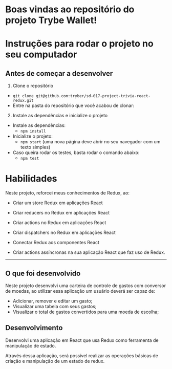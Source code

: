 # Boas vindas ao repositório do projeto Trybe Wallet!

# Instruções para rodar o projeto no seu computador

## Antes de começar a desenvolver

1. Clone o repositório
  * `git clone git@github.com:tryber/sd-017-project-trivia-react-redux.git`
  * Entre na pasta do repositório que você acabou de clonar:

2. Instale as dependências e inicialize o projeto
  * Instale as dependências:
    * `npm install`
  * Inicialize o projeto:
    * `npm start` (uma nova página deve abrir no seu navegador com um texto simples)
  * Caso queira rodar os testes, basta rodar o comando abaixo:
    * `npm test`

# Habilidades
Neste projeto, reforcei meus conhecimentos de Redux, ao:

  * Criar um store Redux em aplicações React

  * Criar reducers no Redux em aplicações React

  * Criar actions no Redux em aplicações React

  * Criar dispatchers no Redux em aplicações React

  * Conectar Redux aos componentes React

  * Criar actions assíncronas na sua aplicação React que faz uso de Redux.

---

## O que foi desenvolvido

Neste projeto desenvolvi uma carteira de controle de gastos com conversor de moedas, ao utilizar essa aplicação um usuário deverá ser capaz de:
  - Adicionar, remover e editar um gasto;
  - Visualizar uma tabela com seus gastos;
  - Visualizar o total de gastos convertidos para uma moeda de escolha;

## Desenvolvimento

Desenvolvi uma aplicação em React que usa Redux como ferramenta de manipulação de estado.

Através dessa aplicação, será possível realizar as operações básicas de criação e manipulação de um estado de redux.
